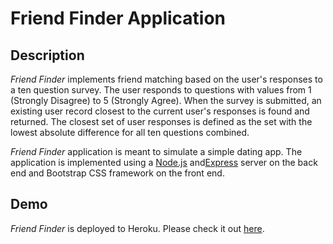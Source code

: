 # Friend Finder Application

## Description

*Friend Finder* implements friend matching based on the user's responses to a ten question survey. The user responds to questions with values from 1 (Strongly Disagree) to 5 (Strongly Agree). When the survey is submitted, an existing user record closest to the current user's responses is found and returned. The closest set of user responses is defined as the set with the lowest absolute difference for all ten questions combined.

*Friend Finder* application is meant to simulate a simple dating app. The application is implemented using a [Node.js](https://nodejs.org/en/) and[Express](https://expressjs.com/) server on the back end and Bootstrap CSS framework on the front end.

## Demo
	
*Friend Finder* is deployed to Heroku. Please check it out [here](https://aly-friendfinder.herokuapp.com/).